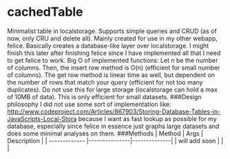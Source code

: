 # cachedTable
Minimalist table in localstorage. Supports simple queries and CRUD (as of now, only CRU and delete all). Mainly created for use in my other webapp, felice. Basically creates a database-like layer over localstorage. I might finish this later after finishing felice since I have implemented all that I need to get felice to work. Big O of implemented functions: Let n be the number of columns. Then, the insert row method is O(n) (efficient for small number of columns). The get row method is linear time as well, but dependent on the number of rows that match your query (efficient for not too many duplicates). Do not use this for large storage (localstorage can hold a max of 10MB of data). This is only efficient for small datasets.
###Design philosophy
I did not use some sort of implementation like: http://www.codeproject.com/Articles/867903/Storing-Database-Tables-in-JavaScripts-Local-Stora because I want as fast lookup as possible for my database, especially since felice in essence just graphs large datasets and does some minimal analyses on them.
###Methods
| Method        | Args          | Description  |
| ------------- |---------------|--------------|
| will add soon |               |  |
